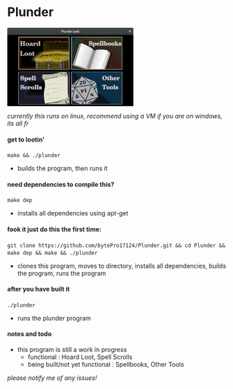 # Plunder

<img src="plunder_screenshot_main_menu.png" height="180px" align="center">

*currently this runs on linux, recommend using a VM if you are on windows, its all fr*

#### get to lootin'

````make && ./plunder````

* builds the program, then runs it

#### need dependencies to compile this?

````make dep````

* installs all dependencies using apt-get

#### fook it just do this the first time:

````git clone https://github.com/bytePro17124/Plunder.git && cd Plunder && make dep && make && ./plunder```` 

* clones this program, moves to directory, installs all dependencies, builds the program, runs the program

#### after you have built it

````./plunder```` 

* runs the plunder program

#### notes and todo

* this program is still a work in progress
	* functional : Hoard Loot, Spell Scrolls
	* being built/not yet functional : Spellbooks, Other Tools

*please notify me of any issues!*

